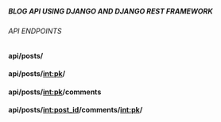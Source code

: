 ##### BLOG API USING DJANGO AND DJANGO REST FRAMEWORK
###### API ENDPOINTS 
#### api/posts/
#### api/posts/<int:pk>/
#### api/posts/<int:pk>/comments
#### api/posts/<int:post_id>/comments/<int:pk>/